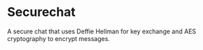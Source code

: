 Securechat
==========

A secure chat that uses Deffie Hellman for key exchange and AES cryptography to encrypt messages.


